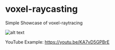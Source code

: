 # voxel-raycasting
Simple Showcase of voxel-raytracing

![alt text](https://github.com/StayOnSofa/VoxelRayTracingDemo/blob/main/example.png?raw=true)

YouTube Example: https://youtu.be/KA7vD5GPBrE
